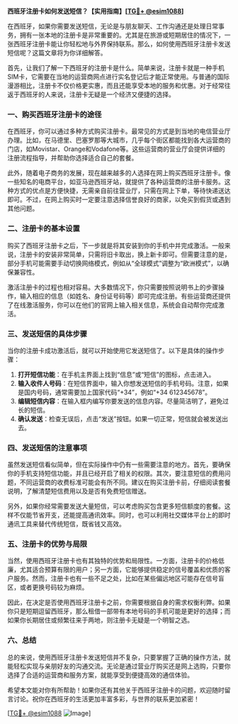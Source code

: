 **西班牙注册卡如何发送短信？【实用指南】[[TG💪+ @esim1088](https://t.me/s/esim1088)]**

在西班牙，如果你需要发送短信，无论是与朋友聊天、工作沟通还是处理日常事务，拥有一张本地的注册卡是非常重要的。尤其是在旅游或短期居住的情况下，一张西班牙注册卡能让你轻松地与外界保持联系。那么，如何使用西班牙注册卡发送短信呢？这篇文章将为你详细解答。

首先，让我们了解一下西班牙的注册卡是什么。简单来说，注册卡就是一种手机SIM卡，它需要在当地的运营商网点进行实名登记后才能正常使用。与普通的国际漫游相比，注册卡不仅价格更实惠，而且还能享受本地的服务和优惠。对于经常往返于西班牙的人来说，注册卡无疑是一个经济又便捷的选择。

### **一、购买西班牙注册卡的途径**

在西班牙，你可以通过多种方式购买注册卡。最常见的方式是到当地的电信营业厅办理。比如，在马德里、巴塞罗那等大城市，几乎每个街区都能找到各大运营商的门店，如Movistar、Orange和Vodafone等。这些运营商的营业厅会提供详细的注册流程指导，并帮助你选择适合自己的套餐。

此外，随着电子商务的发展，现在越来越多的人选择在网上购买西班牙注册卡。像一些知名的电商平台，如亚马逊西班牙站，就提供了各种运营商的注册卡服务。这种方式的优点是方便快捷，无需亲自前往营业厅，只需在网上下单，等待快递送达即可。不过，在网上购买时一定要注意选择信誉良好的商家，以免买到假货或遇到其他问题。

### **二、注册卡的基本设置**

购买了西班牙注册卡之后，下一步就是将其安装到你的手机中并完成激活。一般来说，注册卡的安装非常简单，只需将旧卡取出，换上新卡即可。但需要注意的是，部分手机可能需要手动切换网络模式，例如从“全球模式”调整为“欧洲模式”，以确保兼容性。

激活注册卡的过程也相对容易。大多数情况下，你只需要按照说明书上的步骤操作，输入相应的信息（如姓名、身份证号码等）即可完成注册。有些运营商还提供了在线激活服务，你可以在他们的官网上输入相关信息，系统会自动帮你完成激活。

### **三、发送短信的具体步骤**

当你的注册卡成功激活后，就可以开始使用它发送短信了。以下是具体的操作步骤：

1. **打开短信功能**：在手机主界面上找到“信息”或“短信”的图标，点击进入。
2. **输入收件人号码**：在短信界面中，输入你想发送短信的手机号码。注意，如果是国内号码，通常需要加上国家代码“+34”，例如“+34 612345678”。
3. **编辑短信内容**：在输入框内编写你要发送的信息内容。尽量简洁明了，避免过长的短信。
4. **确认发送**：检查无误后，点击“发送”按钮。如果一切正常，短信就会被发送出去。

### **四、发送短信的注意事项**

虽然发送短信看似简单，但在实际操作中仍有一些需要注意的地方。首先，要确保你的手机支持短信功能，并且已经开启了相关的权限。其次，要注意短信的费用问题，不同运营商的收费标准可能会有所不同。建议在购买注册卡前，仔细阅读套餐说明，了解清楚短信费用以及是否有免费短信赠送。

另外，如果你经常需要发送大量短信，可以考虑购买包含更多短信额度的套餐。这样不仅能节省开支，还能提高通讯效率。同时，也可以利用社交媒体平台上的即时通讯工具来替代传统短信，既省钱又高效。

### **五、注册卡的优势与局限**

当然，使用西班牙注册卡也有其独特的优势和局限性。一方面，注册卡的价格低廉，尤其适合预算有限的用户；另一方面，它能够提供稳定的信号覆盖和优质的客户服务。然而，注册卡也有一些不足之处，比如在某些偏远地区可能存在信号盲区，或者更换号码较为麻烦。

因此，在决定是否使用西班牙注册卡之前，你需要根据自身的需求权衡利弊。如果你只是短期逗留西班牙，那么租借一部带有本地号码的手机可能是更好的选择；而如果你长期居住或频繁往来于两地，则注册卡无疑是一个明智之选。

### **六、总结**

总的来说，使用西班牙注册卡发送短信并不复杂，只要掌握了正确的操作方法，就能轻松实现与亲朋好友的沟通交流。无论是通过营业厅购买还是网上选购，只要你选择了合适的运营商和服务方案，就能享受到便捷高效的通信体验。

希望本文能对你有所帮助！如果你还有其他关于西班牙注册卡的问题，欢迎随时留言讨论。祝你在西班牙的生活更加丰富多彩，与世界的联系更加紧密！

[[TG💪+ @esim1088](https://t.me/s/esim1088) ![Image](https://i.postimg.cc/4NQfJmqS/Snipaste-2025-05-13-00-14-12.png)]